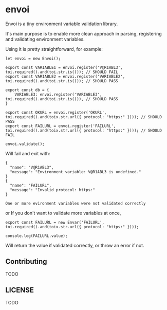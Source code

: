 envoi
=====

Envoi is a tiny environment variable validation library.

It's main purpose is to enable more clean approach in parsing, registering and validating environment variables.

Using it is pretty straightforward, for example:

```
let envoi = new Envoi();

export const VARIABLE1 = envoi.register('V@R1ABL3', toi.required().and(toi.str.is())); // SHOULD FAIL
export const VARIABLE2 = envoi.register('VARIABLE2', toi.required().and(toi.str.is())); // SHOULD PASS

export const db = { 
    VARIABLE3: envoi.register('VARIABLE3', toi.required().and(toi.str.is())), // SHOULD PASS
}

export const OKURL = envoi.register('OKURL', toi.required().and(toix.str.url({ protocol: "https:" }))); // SHOULD PASS
export const FAILURL = envoi.register('FAILURL', toi.required().and(toix.str.url({ protocol: "https:" }))); // SHOULD FAIL

envoi.validate();
```

Will fail and exit with:

```
{
  "name": "V@R1ABL3",
  "message": "Environment variable: V@R1ABL3 is undefined."
}
{
  "name": "FAILURL",
  "message": "Invalid protocol: https:"
}

One or more evironment variables were not validated correctly
```

or If you don't want to validate more variables at once, 

```
export const FAILURL = new Envar('FAILURL', toi.required().and(toix.str.url({ protocol: "https:" })));

console.log(FAILURL.value);
```

Will return the value if validated correctly, or throw an error if not.

Contributing
------------

TODO

LICENSE
-------

TODO
